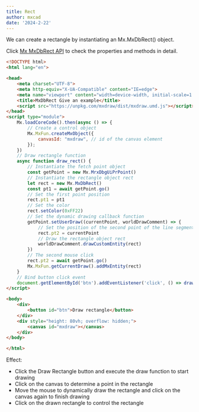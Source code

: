 ```yaml
---
title: Rect
author: mxcad
date: '2024-2-22'
---
```


We can create a rectangle by instantiating an Mx.MxDbRect() object.

Click [Mx MxDbRect API](https://mxcad.github.io/mxdraw_api_docs/classes/MxDbRect.html) to check the properties and methods in detail.

```html
<!DOCTYPE html>
<html lang="en">

<head>
    <meta charset="UTF-8">
    <meta http-equiv="X-UA-Compatible" content="IE=edge">
    <meta name="viewport" content="width=device-width, initial-scale=1.0">
    <title>MxDbRect Give an example</title>
    <script src="https://unpkg.com/mxdraw/dist/mxdraw.umd.js"></script>
</head>
<script type="module">
    Mx.loadCoreCode().then(async () => {
        // Create a control object
        Mx.MxFun.createMxObject({
            canvasId: "mxdraw", // id of the canvas element
        });
    })
    // Draw rectangle function
    async function draw_rect() {
        // Instantiate the fetch point object
        const getPoint = new Mx.MrxDbgUiPrPoint()
        // Instantiate the rectangle object rect
        let rect = new Mx.MxDbRect()
        const pt1 = await getPoint.go()
        // Set the first point position
        rect.pt1 = pt1
        // Set the color
        rect.setColor(0xFF22)
        // Set the dynamic drawing callback function
        getPoint.setUserDraw((currentPoint, worldDrawComment) => {
            // Set the position of the second point of the line segment
            rect.pt2 = currentPoint
            // Draw the rectangle object rect
            worldDrawComment.drawCustomEntity(rect)
        })
        // The second mouse click
        rect.pt2 = await getPoint.go()
        Mx.MxFun.getCurrentDraw().addMxEntity(rect)
    }
    // Bind button click event
    document.getElementById('btn').addEventListener('click', () => draw_rect())
</script>

<body>
    <div>
        <button id="btn">Draw rectangle</button>
    </div>
    <div style="height: 80vh; overflow: hidden;">
        <canvas id="mxdraw"></canvas>
    </div>
</body>

</html>
```
Effect:
* Click the Draw Rectangle button and execute the draw function to start drawing
* Click on the canvas to determine a point in the rectangle
* Move the mouse to dynamically draw the rectangle and click on the canvas again to finish drawing
* Click on the drawn rectangle to control the rectangle

<demo :url="$withBase('/samples/graph/MxDbRect.html')" />